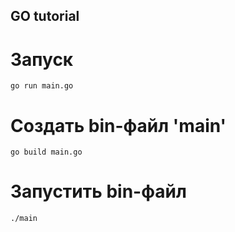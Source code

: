 ## GO tutorial

# Запуск
```
go run main.go
```

# Создать bin-файл 'main'
```
go build main.go
```

# Запустить bin-файл
```
./main
```
